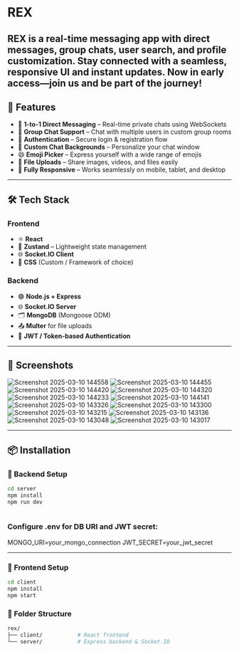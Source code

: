 # REX
 

REX is a real-time messaging app with direct messages, group chats, user search, and profile customization. Stay connected with a seamless, responsive UI and instant updates. Now in early access—join us and be part of the journey!
---

## 🚀 Features

- 💬 **1-to-1 Direct Messaging** – Real-time private chats using WebSockets
- 👥 **Group Chat Support** – Chat with multiple users in custom group rooms
- 🔐 **Authentication** – Secure login & registration flow
- 🎨 **Custom Chat Backgrounds** – Personalize your chat window
- 😄 **Emoji Picker** – Express yourself with a wide range of emojis
- 📎 **File Uploads** – Share images, videos, and files easily
- 📱 **Fully Responsive** – Works seamlessly on mobile, tablet, and desktop

---

## 🛠 Tech Stack

### Frontend
- ⚛️ **React**
- 🧠 **Zustand** – Lightweight state management
- 🌐 **Socket.IO Client**
- 🎨 **CSS** (Custom / Framework of choice)

### Backend
- 🟢 **Node.js + Express**
- 🌐 **Socket.IO Server**
- 🗂 **MongoDB** (Mongoose ODM)
- 📤 **Multer** for file uploads
- 🔐 **JWT / Token-based Authentication**

---

## 📸 Screenshots

![Screenshot 2025-03-10 144558](https://github.com/user-attachments/assets/44b9105c-dbd4-41a6-b212-338dcd1d7097)
![Screenshot 2025-03-10 144455](https://github.com/user-attachments/assets/901a1c58-71d9-478c-aa62-93b6cb949c49)
![Screenshot 2025-03-10 144420](https://github.com/user-attachments/assets/a22b14d5-1fa9-4abd-b6aa-8a13e9dda34c)
![Screenshot 2025-03-10 144320](https://github.com/user-attachments/assets/11312f93-4060-4c2f-a620-348c9e22afbb)
![Screenshot 2025-03-10 144233](https://github.com/user-attachments/assets/7c5698ec-28b0-4306-9426-6c975e612c5c)
![Screenshot 2025-03-10 144141](https://github.com/user-attachments/assets/f3fd28da-6529-4309-8a9a-b5931ca3a68c)
![Screenshot 2025-03-10 143326](https://github.com/user-attachments/assets/7aac0ab6-f43d-465a-99f8-24be7d68599d)
![Screenshot 2025-03-10 143300](https://github.com/user-attachments/assets/3af6265b-bebc-43ca-931c-1e74d994ec07)
![Screenshot 2025-03-10 143215](https://github.com/user-attachments/assets/bee3a145-95d2-4b15-b3c6-753c30a431c6)
![Screenshot 2025-03-10 143136](https://github.com/user-attachments/assets/d9b915c8-8b02-4aa5-9a82-1a098e5133f6)
![Screenshot 2025-03-10 143048](https://github.com/user-attachments/assets/0f699be3-1862-4bfd-8273-4f4c3c058229)
![Screenshot 2025-03-10 143017](https://github.com/user-attachments/assets/df5dfe71-181d-4e8e-a726-cf2f1c6fe744)


---

## 📦 Installation

### 🔧 Backend Setup

```bash
cd server
npm install
npm run dev
 
```
### Configure .env for DB URI and JWT secret:
MONGO_URI=your_mongo_connection
JWT_SECRET=your_jwt_secret
 
 ---
### 🔧 Frontend Setup 
```bash
cd client
npm install
npm start
```
### 📁 Folder Structure

```bash
rex/
├── client/           # React frontend
└── server/           # Express backend & Socket.IO
